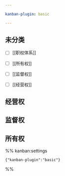 ```yaml
---

kanban-plugin: basic

---
```


## 未分类

- [ ] [[职权体系]]
- [ ] [[所有权]]
- [ ] [[监督权]]
- [ ] [[经营权]]


## 经营权



## 监督权



## 所有权





%% kanban:settings
```
{"kanban-plugin":"basic"}
```
%%